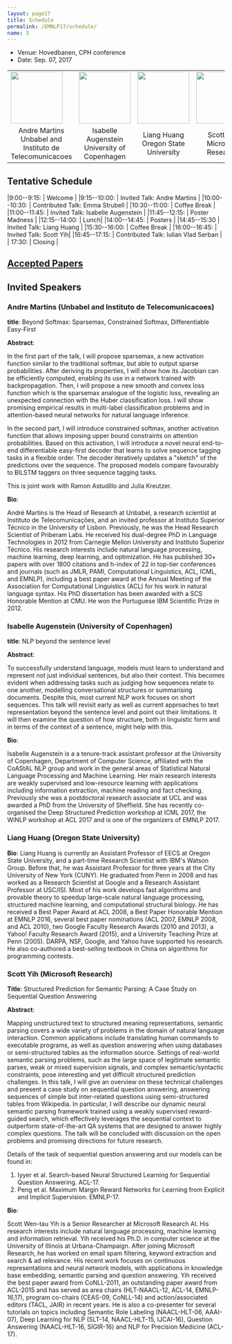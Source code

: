 ```yaml
---
layout: page17
title: Schedule
permalink: /EMNLP17/schedule/
name: 3
---
```


* Venue: Hovedbanen, CPH conference
* Date: Sep. 07, 2017

<center>
<table style="border-spacing: 15px">
<tr>
<td ><img width="120" src="https://andre-martins.github.io/images/andre_beijing.jpg"></td>
<td ><img width="120" src="http://isabelleaugenstein.github.io/images/isabelle.jpg"></td>
<td ><img width="120" src="http://web.engr.oregonstate.edu/~huanlian/lianghuang-venice-canals.jpg"></td>
<td ><img width="120" src="https://www.microsoft.com/en-us/research/wp-content/uploads/2016/08/avatar_user__1472692894-180x180.jpg"></td>
</tr>
<tr>
<td><center>Andre Martins <br>  Unbabel and Instituto de Telecomunicacoes</center></td>
<td><center>Isabelle Augenstein  <br> University of Copenhagen</center> </td>
<td><center>Liang Huang<br>Oregon State University</center> </td>
<td><center>Scott Yih <br> Microsoft Research</center> </td>
</tr>
</table>
</center>

## Tentative Schedule

|9:00--9:15:    | Welcome  |
|9:15--10:00:    | Invited Talk: Andre Martins  |
|10:00--10:30:   | Contributed Talk: Emma Strubell |
|10:30--11:00:   | Coffee Break |
|11:00--11:45: | Invited Talk: Isabelle Augenstein  |
|11:45--12:15:   | Poster Madness |
|12:15--14:00:   | Lunch|
|14:00--14:45:  | Posters |
|14:45--15:30   | Invited Talk: Liang Huang |
|15:30--16:00:   | Coffee Break |
|16:00--16:45:   | Invited Talk: Scott Yih|
|16:45--17:15:   | Contributed Talk: Iulian Vlad Serban | 
| 17:30:         | Closing |

## [Accepted Papers](http://structuredprediction.github.io/EMNLP17/ac/) 


## Invited Speakers

### Andre Martins (Unbabel and Instituto de Telecomunicacoes)

**title**: Beyond Softmax: Sparsemax, Constrained Softmax, Differentiable Easy-First

**Abstract**:

In the first part of the talk, I will propose sparsemax, a new activation function similar to the traditional softmax, but able to output sparse probabilities. After deriving its properties, I will show how its Jacobian can be efficiently computed, enabling its use in a network trained with backpropagation. Then, I will propose a new smooth and convex loss function which is the sparsemax analogue of the logistic loss, revealing an unexpected connection with the Huber classification loss. I will show promising empirical results in multi-label classification problems and in attention-based neural networks for natural language inference.

In the second part, I will introduce constrained softmax, another activation function that allows imposing upper bound constraints on attention probabilities. Based on this activation, I will introduce a novel neural end-to-end differentiable easy-first decoder that learns to solve sequence tagging tasks in a flexible order. The decoder iteratively updates a "sketch" of the predictions over the sequence. The proposed models compare favourably to BILSTM taggers on three sequence tagging tasks.

This is joint work with Ramon Astudillo and Julia Kreutzer. 

**Bio**: 

André Martins is the Head of Research at Unbabel, a research scientist at Instituto de Telecomunicações, and an invited professor at Instituto Superior Técnico in the University of Lisbon. Previously, he was the Head Research Scientist of Priberam Labs. He received his dual-degree PhD in Language Technologies in 2012 from Carnegie Mellon University and Instituto Superior Técnico. His research interests include natural language processing, machine learning, deep learning, and optimization. He has published 30+ papers with over 1800 citations and h-index of 22 in top-tier conferences and journals (such as JMLR, PAMI, Computational Linguistics, ACL, ICML, and EMNLP), including a best paper award at the Annual Meeting of the Association for Computational Linguistics (ACL) for his work in natural language syntax. His PhD dissertation has been awarded with a SCS Honorable Mention at CMU. He won the Portuguese IBM Scientific Prize in 2012.

### Isabelle Augenstein (University of Copenhagen)

**title**: NLP beyond the sentence level

**Abstract**:

To successfully understand language, models must learn to understand and represent not just individual sentences, but also their context. This becomes evident when addressing tasks such as judging how sequences relate to one another, modelling conversational structures or summarising documents. Despite this, most current NLP work focuses on short sequences. This talk will revisit early as well as current approaches to text representation beyond the sentence level and point out their limitations. It will then examine the question of how structure, both in linguistic form and in terms of the context of a sentence, might help with this.

**Bio**:

Isabelle Augenstein is a a tenure-track assistant professor at the University of Copenhagen, Department of Computer Science, affiliated with the CoAStAL NLP group and work in the general areas of Statistical Natural Language Processing and Machine Learning. Her main research interests are weakly supervised and low-resource learning with applications including information extraction, machine reading and fact checking. Previously she was a postdoctoral research associate at UCL and was awarded a PhD from the University of Sheffield. She has recently co-organised the Deep Structured Prediction workshop at ICML 2017, the WiNLP workshop at ACL 2017 and is one of the organizers of EMNLP 2017.

### Liang Huang (Oregon State University)


**Bio**:  Liang Huang is currently an Assistant Professor of EECS at Oregon State University, and a part-time Research Scientist with IBM's Watson Group. Before that, he was Assistant Professor for three years at the City University of New York (CUNY). He graduated from Penn in 2008 and has worked as a Research Scientist at Google and a Research Assistant Professor at USC/ISI. Most of his work develops fast algorithms and provable theory to speedup large-scale natural language processing, structured machine learning, and computational structural biology. He has received a Best Paper Award at ACL 2008, a Best Paper Honorable Mention at EMNLP 2016, several best paper nominations (ACL 2007, EMNLP 2008, and ACL 2010), two Google Faculty Research Awards (2010 and 2013), a Yahoo! Faculty Research Award (2015), and a University Teaching Prize at Penn (2005). DARPA, NSF, Google, and Yahoo have supported his research. He also co-authored a best-selling textbook in China on algorithms for programming contests.



### Scott Yih (Microsoft Research)

**Title**: Structured Prediction for Semantic Parsing: A Case Study on Sequential Question Answering
 
**Abstract**:
 
Mapping unstructured text to structured meaning representations, semantic parsing covers a wide variety of problems in the domain of natural language interaction. Common applications include translating human commands to executable programs, as well as question answering when using databases or semi-structured tables as the information source.  Settings of real-world semantic parsing problems, such as the large space of legitimate semantic parses, weak or mixed supervision signals, and complex semantic/syntactic constraints, pose interesting and yet difficult structured prediction challenges.  In this talk, I will give an overview on these technical challenges and present a case study on sequential question answering, answering sequences of simple but inter-related questions using semi-structured tables from Wikipedia. In particular, I will describe our dynamic neural semantic parsing framework trained using a weakly supervised reward-guided search, which effectively leverages the sequential context to outperform state-of-the-art QA systems that are designed to answer highly complex questions. The talk will be concluded with discussion on the open problems and promising directions for future research.
 
Details of the task of sequential question answering and our models can be found in:
1. Iyyer et al. Search-based Neural Structured Learning for Sequential Question Answering. ACL-17.
2. Peng et al. Maximum Margin Reward Networks for Learning from Explicit and Implicit Supervision. EMNLP-17.

**Bio**:

Scott Wen-tau Yih is a Senior Researcher at Microsoft Research AI. His research interests include natural language processing, machine learning and information retrieval. Yih received his Ph.D. in computer science at the University of Illinois at Urbana-Champaign. After joining Microsoft Research, he has worked on email spam filtering, keyword extraction and search & ad relevance. His recent work focuses on continuous representations and neural network models, with applications in knowledge base embedding, semantic parsing and question answering. Yih received the best paper award from CoNLL-2011, an outstanding paper award from ACL-2015 and has served as area chairs (HLT-NAACL-12, ACL-14, EMNLP-16,17), program co-chairs (CEAS-09, CoNLL-14) and action/associated editors (TACL, JAIR) in recent years. He is also a co-presenter for several tutorials on topics including Semantic Role Labeling (NAACL-HLT-06, AAAI-07), Deep Learning for NLP (SLT-14, NAACL-HLT-15, IJCAI-16), Question Answering (NAACL-HLT-16, SIGIR-16) and NLP for Precision Medicine (ACL-17).

